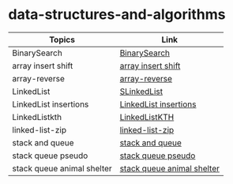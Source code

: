 # data-structures-and-algorithms


| Topics  | Link |
| -------- | --------- |
| BinarySearch  | [BinarySearch](ReadMeFiles/BinarySearch.md)  |
| array insert shift  | [array insert shift](ReadMeFiles/AIS.md)  |
| array-reverse  | [array-reverse](ReadMeFiles/array-reverse.md)  |
| LinkedList  | [SLinkedList](ReadMeFiles/LinkedList.md)  |
| LinkedList insertions  | [LinkedList insertions](ReadMeFiles/LinkedListI.md)  |
|  LinkedListkth   |   [LinkedListKTH](ReadMeFiles/kth.md)   |
|  linked-list-zip   |   [linked-list-zip](ReadMeFiles/ZipList.md)   |
|  stack and queue   |   [stack and queue](ReadMeFiles/stack-and-queue.md)   |
|  stack queue pseudo   |   [stack queue pseudo](ReadMeFiles/stack-queue-pseudo.md)   |
|  stack queue animal shelter   |   [stack queue animal shelter](ReadMeFiles/stack-queue-animal-shelter.md)   |
